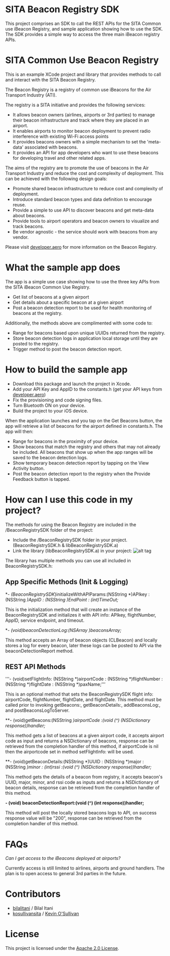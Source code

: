 
SITA Beacon Registry SDK
============

This project comprises an SDK to call the REST APIs for the SITA Common use iBeacon Registry, and sample application showing how to use the SDK. The SDK provides a simple way to access the three main iBeacon registry APIs.


SITA Common Use Beacon Registry
============

This is an example XCode project and library that provides methods to call and interact with the SITA Beacon Registry.

The Beacon Registry is a registry of common use iBeacons for the Air Transport Industry (ATI).

The registry is a SITA initiative and provides the following services:

- It allows beacon owners (airlines, airports or 3rd parties) to manage their beacon infrastructure and track where they are placed in an airport.
- It enables airports to monitor beacon deployment to prevent radio interference with existing Wi-Fi access points
- It provides beacons owners with a simple mechanism to set the 'meta-data' associated with beacons.
- It provides an API for app developers who want to use these beacons for developing travel and other related apps.

The aims of the registry are to promote the use of beacons in the Air Transport Industry and reduce the cost and complexity of deployment. This can be achieved with the following design goals:

- Promote shared beacon infrastructure to reduce cost and complexity of deployment.
- Introduce standard beacon types and data definition to encourage reuse.
- Provide a simple to use API to discover beacons and get meta-data about beacons.
- Provide tools to airport operators and beacon owners to visualize and track beacons.
- Be vendor agnostic - the service should work with beacons from any vendor.

Please visit [developer.aero](http://www.developer.aero) for more information on the Beacon Registry.

What the sample app does
============

The app is a simple use case showing how to use the three key APIs from the SITA iBeacon Common Use Registry. 

- Get list of beacons at a given airport
- Get details about a specific beacon at a given airport
- Post a beacon detection report to be used for health monitoring of beacons at the registry.

Additionally, the methods above are complimented with some code to:

- Range for beacons based upon unique UUIDs returned from the registry.
- Store beacon detection logs in application local storage until they are posted to the registry.
- Trigger method to post the beacon detection report.

How to build the sample app
============

- Download this package and launch the project in Xcode.  
- Add your API Key and AppID to the constants.h (get your API keys from  [developer.aero](http://www.developer.aero))
- Fix the provisioning and code signing files.
- Turn Bluetooth ON on your device.
- Build the project to your iOS device.

When the application launches and you tap on the Get Beacons button, the app will retrieve a list of beacons for the airport defined in constants.h. The app will then:

- Range for beacons in the proximity of your device.
- Show beacons that match the registry and others that may not already be included.  All beacons that show up when the app ranges will be saved to the beacon detection logs.
- Show temporary beacon detection report by tapping on the View Activity button. 
- Post the beacon detection report to the registry when the Provide Feedback button is tapped.

How can I use this code in my project?
============

The methods for using the Beacon Registry are included in the /BeaconRegistrySDK folder of the project:

- Include the /BeaconRegistrySDK folder in your project. (BeaconRegistrySDK.h & libBeaconRegistrySDK.a)
- Link the library (libBeaconRegistrySDK.a) in your project:
![alt tag](https://github.com/sitalab/beaconRegistry/blob/master/BeaconRegistrySDK%20Library.png)

The library has multiple methods you can use all included in BeaconRegistrySDK.h:

App Specific Methods (Init & Logging)
------

**- (BeaconRegistrySDK*)initializeWithAPIParams:(NSString *)APIkey : (NSString *)AppID : (NSString *)EndPoint : (int)TimeOut;**

 This is the initialization method that will create an instance of the BeaconRegistrySDK and initializes it with API info: APIkey, flightNumber, AppID, service endpoint, and timeout.

**- (void)beaconDetectionLog:(NSArray *)beaconsArray;**

This method accepts an Array of beacon objects (CLBeacon) and locally stores a log for every beacon, later these logs can be posted to API via the beaconDetectionReport method.

REST API Methods
------

'''- (void)setFlightInfo: (NSString *)airportCode : (NSString *)flightNumber : (NSString *)flightDate : (NSString *)paxName;'''

This is an optional method that sets the BeaconRegistrySDK flight info: airportCode, flightNumber, flightDate, and flightDate.  This method must be called prior to invoking getBeacons:, getBeaconDetails:, addBeaconsLog:, and postBeaconsLogToServer.

**- (void)getBeacons:(NSString *)airportCode :(void (^) (NSDictionary *response))handler;**

This method gets a list of beacons at a given airport code, it accepts airport code as input and returns a NSDictionary of beacons, response can be retrieved from the completion handler of this method, if airportCode is nil then the airportcode set in method setFlightInfo: will be used.

**- (void)getBeaconDetails:(NSString *)UUID : (NSString *)major : (NSString *)minor : (int)rssi :(void (^) (NSDictionary *response))handler;**

This method gets the details of a beacon from registry, it accepts beacon's UUID, major, minor, and rssi code as inputs and returns a NSDictionary of beacon details, response can be retrieved from the completion handler of this method.



**- (void) beaconDetectionReport:(void (^) (int response))handler;**

This method will post the locally stored beacons logs to API, on success response value will be "200", response can be retrieved from the completion handler of this method.



FAQs
===
*Can I get access to the iBeacons deployed at airports?*

Currently access is still limited to airlines, airports and ground handlers. The plan is to open access to general 3rd parties in the future. 


Contributors
============
* [bilalitani](https://github.com/bilalitani) / Bilal Itani
* [kosullivansita](https://github.com/kosullivansita) / [Kevin O'Sullivan](http://www.sita.aero/surveys-reports/sita-lab)

License
=======

This project is licensed under the [Apache 2.0 License](http://www.apache.org/licenses/LICENSE-2.0.html).
